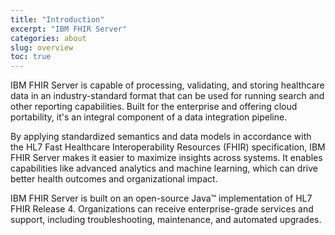 ```yaml
---
title: "Introduction"
excerpt: "IBM FHIR Server"
categories: about
slug: overview
toc: true
---
```


IBM FHIR Server is capable of processing, validating, and storing healthcare data in an industry-standard format that can be used for running search and other reporting capabilities. Built for the enterprise and offering cloud portability, it's an integral component of a data integration pipeline.
 
By applying standardized semantics and data models in accordance with the HL7 Fast Healthcare Interoperability Resources (FHIR) specification, IBM FHIR Server makes it easier to maximize insights across systems. It enables capabilities like advanced analytics and machine learning, which can drive better health outcomes and organizational impact.
 
IBM FHIR Server is built on an open-source Java™ implementation of HL7 FHIR Release 4. Organizations can receive enterprise-grade services and support, including troubleshooting, maintenance, and automated upgrades.



